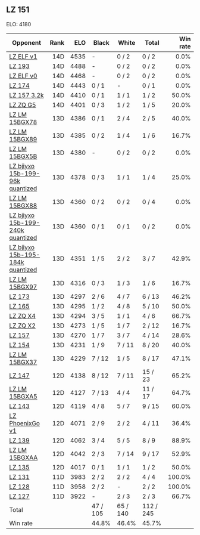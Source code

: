 ## LZ 151 ##

ELO: 4180

Opponent | Rank | ELO | Black | White | Total | Win rate
---------|-----:|----:|-------|-------|-------|-------:
[LZ ELF v1](LZ%20ELF%20v1.md) | 14D | 4535 | - | 0 / 2 | 0 / 2 | 0.0%
[LZ 193](LZ%20193.md) | 14D | 4488 | - | 0 / 2 | 0 / 2 | 0.0%
[LZ ELF v0](LZ%20ELF%20v0.md) | 14D | 4468 | - | 0 / 2 | 0 / 2 | 0.0%
[LZ 174](LZ%20174.md) | 14D | 4443 | 0 / 1 | - | 0 / 1 | 0.0%
[LZ 157 3.2k](LZ%20157%203.2k.md) | 14D | 4410 | 0 / 1 | 1 / 1 | 1 / 2 | 50.0%
[LZ ZQ G5](LZ%20ZQ%20G5.md) | 14D | 4401 | 0 / 3 | 1 / 2 | 1 / 5 | 20.0%
[LZ LM 15BGX78](LZ%20LM%2015BGX78.md) | 13D | 4386 | 0 / 1 | 2 / 4 | 2 / 5 | 40.0%
[LZ LM 15BGX89](LZ%20LM%2015BGX89.md) | 13D | 4385 | 0 / 2 | 1 / 4 | 1 / 6 | 16.7%
[LZ LM 15BGX5B](LZ%20LM%2015BGX5B.md) | 13D | 4380 | - | 0 / 2 | 0 / 2 | 0.0%
[LZ bjiyxo 15b-199-96k quantized](LZ%20bjiyxo%2015b-199-96k%20quantized.md) | 13D | 4378 | 0 / 3 | 1 / 1 | 1 / 4 | 25.0%
[LZ LM 15BGX88](LZ%20LM%2015BGX88.md) | 13D | 4360 | 0 / 2 | 0 / 2 | 0 / 4 | 0.0%
[LZ bjiyxo 15b-199-240k quantized](LZ%20bjiyxo%2015b-199-240k%20quantized.md) | 13D | 4360 | 0 / 1 | 0 / 1 | 0 / 2 | 0.0%
[LZ bjiyxo 15b-195-184k quantized](LZ%20bjiyxo%2015b-195-184k%20quantized.md) | 13D | 4351 | 1 / 5 | 2 / 2 | 3 / 7 | 42.9%
[LZ LM 15BGX97](LZ%20LM%2015BGX97.md) | 13D | 4316 | 0 / 3 | 1 / 3 | 1 / 6 | 16.7%
[LZ 173](LZ%20173.md) | 13D | 4297 | 2 / 6 | 4 / 7 | 6 / 13 | 46.2%
[LZ 165](LZ%20165.md) | 13D | 4295 | 1 / 2 | 4 / 8 | 5 / 10 | 50.0%
[LZ ZQ X4](LZ%20ZQ%20X4.md) | 13D | 4294 | 3 / 5 | 1 / 1 | 4 / 6 | 66.7%
[LZ ZQ X2](LZ%20ZQ%20X2.md) | 13D | 4273 | 1 / 5 | 1 / 7 | 2 / 12 | 16.7%
[LZ 157](LZ%20157.md) | 13D | 4270 | 1 / 7 | 3 / 7 | 4 / 14 | 28.6%
[LZ 154](LZ%20154.md) | 13D | 4231 | 1 / 9 | 7 / 11 | 8 / 20 | 40.0%
[LZ LM 15BGX37](LZ%20LM%2015BGX37.md) | 13D | 4229 | 7 / 12 | 1 / 5 | 8 / 17 | 47.1%
[LZ 147](LZ%20147.md) | 12D | 4138 | 8 / 12 | 7 / 11 | 15 / 23 | 65.2%
[LZ LM 15BGXA5](LZ%20LM%2015BGXA5.md) | 12D | 4127 | 7 / 13 | 4 / 4 | 11 / 17 | 64.7%
[LZ 143](LZ%20143.md) | 12D | 4119 | 4 / 8 | 5 / 7 | 9 / 15 | 60.0%
[LZ PhoenixGo v1](LZ%20PhoenixGo%20v1.md) | 12D | 4071 | 2 / 9 | 2 / 2 | 4 / 11 | 36.4%
[LZ 139](LZ%20139.md) | 12D | 4062 | 3 / 4 | 5 / 5 | 8 / 9 | 88.9%
[LZ LM 15BGXAA](LZ%20LM%2015BGXAA.md) | 12D | 4042 | 2 / 3 | 7 / 14 | 9 / 17 | 52.9%
[LZ 135](LZ%20135.md) | 12D | 4017 | 0 / 1 | 1 / 1 | 1 / 2 | 50.0%
[LZ 131](LZ%20131.md) | 11D | 3983 | 2 / 2 | 2 / 2 | 4 / 4 | 100.0%
[LZ 128](LZ%20128.md) | 11D | 3958 | 2 / 2 | - | 2 / 2 | 100.0%
[LZ 127](LZ%20127.md) | 11D | 3922 | - | 2 / 3 | 2 / 3 | 66.7%
Total | | | 47 / 105 | 65 / 140 | 112 / 245 | 
Win rate| | | 44.8% | 46.4% | 45.7% | 
